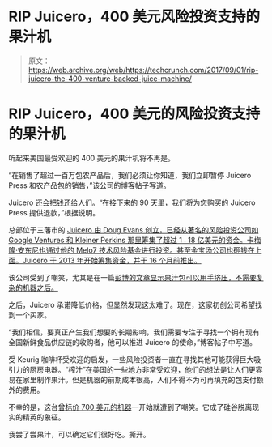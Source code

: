 # RIP Juicero，400 美元风险投资支持的果汁机 

> 原文：<https://web.archive.org/web/https://techcrunch.com/2017/09/01/rip-juicero-the-400-venture-backed-juice-machine/>

# RIP Juicero，400 美元的风险投资支持的果汁机

听起来美国最受欢迎的 400 美元的果汁机将不再是。

“在销售了超过一百万包农产品后，我们必须让你知道，我们立即暂停 Juicero Press 和农产品包的销售，”该公司的博客帖子写道。

Juicero 还会把钱还给人们。“在接下来的 90 天里，我们将为您购买的 Juicero Press 提供退款，”根据说明。

总部位于三藩市的 [Juicero 由 Doug Evans 创立，已经从著名的风险投资公司如 Google Ventures 和 Kleiner Perkins 那里筹集了超过 1 . 18 亿美元的资金。卡梅隆·安东尼也通过他的 Melo7 技术风险基金进行投资。甚至金宝汤公司也砸钱在上面。Juicero 于 2013 年开始筹集资金，并于 16 个月前推出。](https://web.archive.org/web/20221224005105/https://www.crunchbase.com/organization/juicero)

该公司受到了嘲笑，尤其是在一篇[彭博的文章显示果汁包可以用手挤压，不需要复杂的机器之后。](https://web.archive.org/web/20221224005105/https://www.bloomberg.com/news/features/2017-04-19/silicon-valley-s-400-juicer-may-be-feeling-the-squeeze)

之后，Juicero 承诺降低价格，但显然发现这太难了。现在，这家初创公司希望找到一个买家。

“我们相信，要真正产生我们想要的长期影响，我们需要专注于寻找一个拥有现有全国新鲜食品供应链的收购者，他可以推进 Juicero 的使命，”博客帖子中写道。

受 Keurig 咖啡杯受欢迎的启发，一些风险投资者一直在寻找其他可能获得巨大吸引力的厨房电器。“榨汁”在美国的一些地方非常受欢迎，他们的想法是让人们更容易在家里制作果汁。但是机器的前期成本很高，人们不得不为可再填充的包支付额外的费用。

不幸的是，这台[曾标价 700 美元的机器](https://web.archive.org/web/20221224005105/https://www.nytimes.com/2016/04/03/business/juicero-juice-system-silicon-valley-interest.html?mcubz=0&_r=0)一开始就遭到了嘲笑。它成了硅谷脱离现实的精英的象征。

我尝了尝果汁，可以确定它们很好吃。撕开。